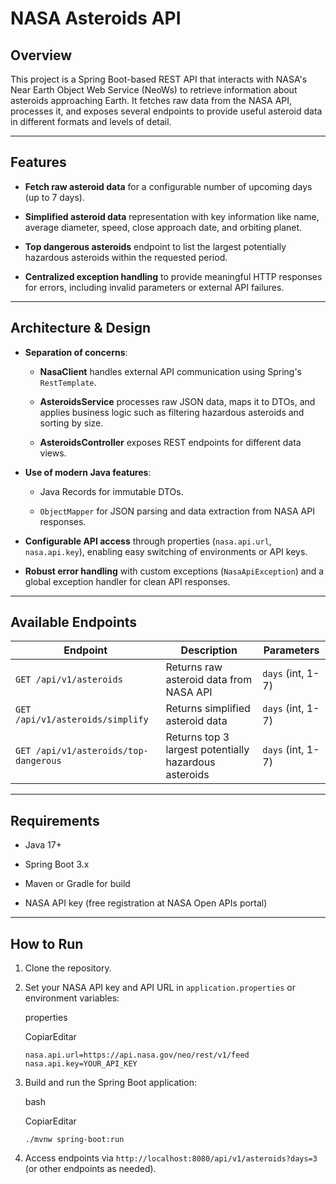 # NASA Asteroids API

## Overview

This project is a Spring Boot-based REST API that interacts with NASA's Near Earth Object Web Service (NeoWs) to retrieve information about asteroids approaching Earth. It fetches raw data from the NASA API, processes it, and exposes several endpoints to provide useful asteroid data in different formats and levels of detail.

---

## Features

- **Fetch raw asteroid data** for a configurable number of upcoming days (up to 7 days).

- **Simplified asteroid data** representation with key information like name, average diameter, speed, close approach date, and orbiting planet.

- **Top dangerous asteroids** endpoint to list the largest potentially hazardous asteroids within the requested period.

- **Centralized exception handling** to provide meaningful HTTP responses for errors, including invalid parameters or external API failures.


---

## Architecture & Design

- **Separation of concerns**:

    - **NasaClient** handles external API communication using Spring's `RestTemplate`.

    - **AsteroidsService** processes raw JSON data, maps it to DTOs, and applies business logic such as filtering hazardous asteroids and sorting by size.

    - **AsteroidsController** exposes REST endpoints for different data views.

- **Use of modern Java features**:

    - Java Records for immutable DTOs.

    - `ObjectMapper` for JSON parsing and data extraction from NASA API responses.

- **Configurable API access** through properties (`nasa.api.url`, `nasa.api.key`), enabling easy switching of environments or API keys.

- **Robust error handling** with custom exceptions (`NasaApiException`) and a global exception handler for clean API responses.


---

## Available Endpoints

|Endpoint|Description|Parameters|
|---|---|---|
|`GET /api/v1/asteroids`|Returns raw asteroid data from NASA API|`days` (int, 1-7)|
|`GET /api/v1/asteroids/simplify`|Returns simplified asteroid data|`days` (int, 1-7)|
|`GET /api/v1/asteroids/top-dangerous`|Returns top 3 largest potentially hazardous asteroids|`days` (int, 1-7)|

---

## Requirements

- Java 17+

- Spring Boot 3.x

- Maven or Gradle for build

- NASA API key (free registration at NASA Open APIs portal)


---

## How to Run

1. Clone the repository.

2. Set your NASA API key and API URL in `application.properties` or environment variables:

   properties

   CopiarEditar

   `nasa.api.url=https://api.nasa.gov/neo/rest/v1/feed nasa.api.key=YOUR_API_KEY`

3. Build and run the Spring Boot application:

   bash

   CopiarEditar

   `./mvnw spring-boot:run`

4. Access endpoints via `http://localhost:8080/api/v1/asteroids?days=3` (or other endpoints as needed).
